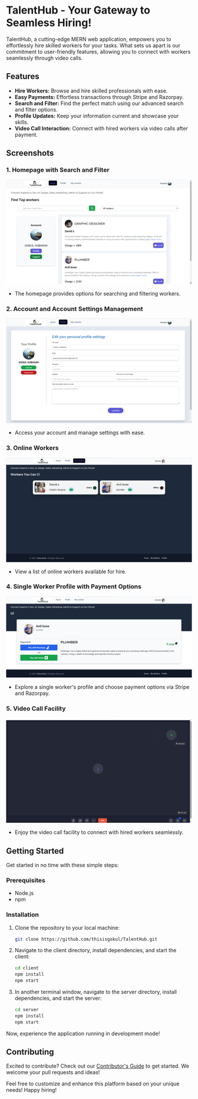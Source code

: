 # TalentHub - Your Gateway to Seamless Hiring!

TalentHub, a cutting-edge MERN web application, empowers you to effortlessly hire skilled workers for your tasks. What sets us apart is our commitment to user-friendly features, allowing you to connect with workers seamlessly through video calls.

## Features

- **Hire Workers:** Browse and hire skilled professionals with ease.
- **Easy Payments:** Effortless transactions through Stripe and Razorpay.
- **Search and Filter:** Find the perfect match using our advanced search and filter options.
- **Profile Updates:** Keep your information current and showcase your skills.
- **Video Call Interaction:** Connect with hired workers via video calls after payment.

## Screenshots

### 1. Homepage with Search and Filter

![Homepage](client/src/assets/screenshots/img1.png)

- The homepage provides options for searching and filtering workers.

### 2. Account and Account Settings Management

![Account Management](client/src/assets/screenshots/img2.png)

- Access your account and manage settings with ease.

### 3. Online Workers

![Online Workers](client/src/assets/screenshots/img3.png)

- View a list of online workers available for hire.

### 4. Single Worker Profile with Payment Options

![Worker Profile](client/src/assets/screenshots/img4.png)

- Explore a single worker's profile and choose payment options via Stripe and Razorpay.

### 5. Video Call Facility

![Video Call](client/src/assets/screenshots/img5.png)

- Enjoy the video call facility to connect with hired workers seamlessly.

  

## Getting Started

Get started in no time with these simple steps:

### Prerequisites

- Node.js
- npm

### Installation

1. Clone the repository to your local machine:

    ```bash
   git clone https://github.com/thisisgokul/TalentHub.git
    ```

2. Navigate to the client directory, install dependencies, and start the client:

    ```bash
    cd client
    npm install
    npm start
    ```

3. In another terminal window, navigate to the server directory, install dependencies, and start the server:

    ```bash
    cd server
    npm install
    npm start
    ```

Now, experience the application running in development mode!

## Contributing

Excited to contribute? Check out our [Contributor's Guide](CONTRIBUTING.md) to get started. We welcome your pull requests and ideas!

Feel free to customize and enhance this platform based on your unique needs! Happy hiring!
